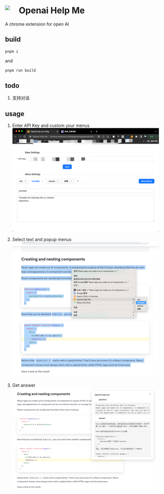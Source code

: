 # <img src="public/icons/icon_48.png" width="45" align="left"> Openai Help Me

A chrome extension for open AI

## build

```sh
pnpm i
```

and

```sh
pnpm run build
```

## todo

1. 支持对话

## usage

1. Enter API Key and custom your menus
   ![options page](./readme-assets/options.png)

2. Select text and popup menus
   ![menus](./readme-assets/menu.png)

3. Get answer
   ![result](./readme-assets/result.png)
